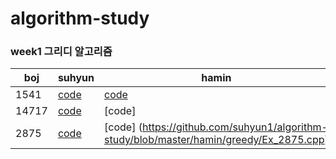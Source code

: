 # algorithm-study

### week1 그리디 알고리즘

boj| suhyun | hamin |
-|-|-
1541 | [code](https://github.com/suhyun1/algorithm-study/blob/master/suhyun/greedy/boj1451.cpp) | [code](https://github.com/suhyun1/algorithm-study/blob/master/hamin/greedy/Ex_1541.cpp) |
14717 |[code](https://github.com/suhyun1/algorithm-study/blob/master/suhyun/greedy/boj14717.cpp) | [code] |
2875 |[code](https://github.com/suhyun1/algorithm-study/blob/master/TestCommit.cpp) | [code] (https://github.com/suhyun1/algorithm-study/blob/master/hamin/greedy/Ex_2875.cpp)|
